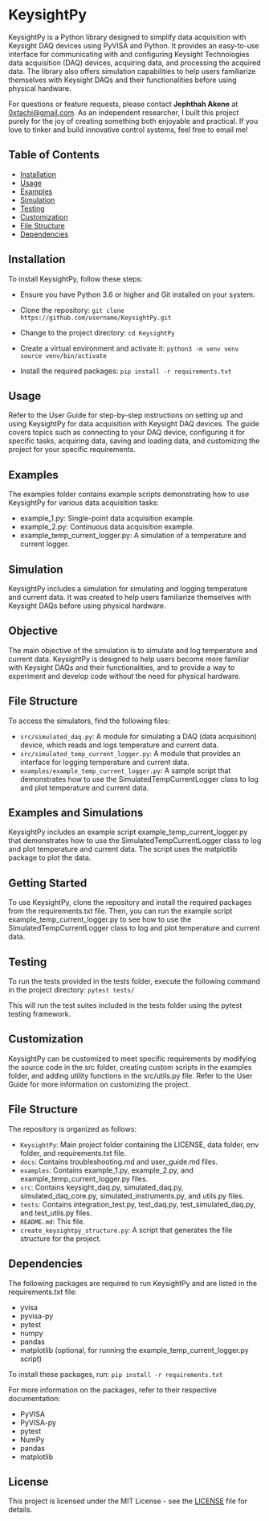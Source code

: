 # KeysightPy


KeysightPy is a Python library designed to simplify data acquisition with Keysight DAQ devices using PyVISA and Python. It provides an easy-to-use interface for communicating with and configuring Keysight Technologies data acquisition (DAQ) devices, acquiring data, and processing the acquired data. The library also offers simulation capabilities to help users familiarize themselves with Keysight DAQs and their functionalities before using physical hardware.

For questions or feature requests, please contact **Jephthah Akene** at 0xtachi@gmail.com. As an independent researcher, I built this project purely for the joy of creating something both enjoyable and practical. If you love to tinker and build innovative control systems, feel free to email me!

## Table of Contents
- [Installation](#installation)
- [Usage](#usage)
- [Examples](#examples)
- [Simulation](#simulation)
- [Testing](#testing)
- [Customization](#customization)
- [File Structure](#file-structure)
- [Dependencies](#dependencies)

## Installation
To install KeysightPy, follow these steps:

- Ensure you have Python 3.6 or higher and Git installed on your system.
- Clone the repository:
`git clone https://github.com/username/KeysightPy.git`

- Change to the project directory:
`cd KeysightPy`

- Create a virtual environment and activate it:
`python3 -m venv venv`
`source venv/bin/activate`

- Install the required packages:
`pip install -r requirements.txt`

## Usage

Refer to the User Guide for step-by-step instructions on setting up and using KeysightPy for data acquisition with Keysight DAQ devices. The guide covers topics such as connecting to your DAQ device, configuring it for specific tasks, acquiring data, saving and loading data, and customizing the project for your specific requirements.

## Examples

The examples folder contains example scripts demonstrating how to use KeysightPy for various data acquisition tasks:

- example_1.py: Single-point data acquisition example.
- example_2.py: Continuous data acquisition example.
- example_temp_current_logger.py: A simulation of a temperature and current logger.

## Simulation

KeysightPy includes a simulation for simulating and logging temperature and current data. It was created to help users familiarize themselves with Keysight DAQs before using physical hardware.

## Objective

The main objective of the simulation is to simulate and log temperature and current data. KeysightPy is designed to help users become more familiar with Keysight DAQs and their functionalities, and to provide a way to experiment and develop code without the need for physical hardware.

## File Structure

To access the simulators, find the following files:

- `src/simulated_daq.py`: A module for simulating a DAQ (data acquisition) device, which reads and logs temperature and current data.
- `src/simulated_temp_current_logger.py`: A module that provides an interface for logging temperature and current data.
- `examples/example_temp_current_logger.py`: A sample script that demonstrates how to use the SimulatedTempCurrentLogger class to log and plot temperature and current data.

## Examples and Simulations

KeysightPy includes an example script example_temp_current_logger.py that demonstrates how to use the SimulatedTempCurrentLogger class to log and plot temperature and current data. The script uses the matplotlib package to plot the data.

## Getting Started

To use KeysightPy, clone the repository and install the required packages from the requirements.txt file. Then, you can run the example script example_temp_current_logger.py to see how to use the SimulatedTempCurrentLogger class to log and plot temperature and current data.

## Testing

To run the tests provided in the tests folder, execute the following command in the project directory:
`pytest tests/`

This will run the test suites included in the tests folder using the pytest testing framework.

## Customization

KeysightPy can be customized to meet specific requirements by modifying the source code in the src folder, creating custom scripts in the examples folder, and adding utility functions in the src/utils.py file. Refer to the User Guide for more information on customizing the project.

## File Structure

The repository is organized as follows:

- `KeysightPy`: Main project folder containing the LICENSE, data folder, env folder, and requirements.txt file.
- `docs`: Contains troubleshooting.md and user_guide.md files.
- `examples`: Contains example_1.py, example_2.py, and example_temp_current_logger.py files.
- `src`: Contains keysight_daq.py, simulated_daq.py, simulated_daq_core.py, simulated_instruments.py, and utils.py files.
- `tests`: Contains integration_test.py, test_daq.py, test_simulated_daq.py, and test_utils.py files.
- `README.md`: This file.
- `create_keysightpy_structure.py`: A script that generates the file structure for the project.

## Dependencies

The following packages are required to run KeysightPy and are listed in the requirements.txt file:

- yvisa
- pyvisa-py
- pytest
- numpy
- pandas
- matplotlib (optional, for running the example_temp_current_logger.py script)

To install these packages, run:
`pip install -r requirements.txt`

For more information on the packages, refer to their respective documentation:

- PyVISA
- PyVISA-py
- pytest
- NumPy
- pandas
- matplotlib

## License

This project is licensed under the MIT License - see the [LICENSE](LICENSE) file for details.

